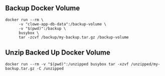 ## Backup Docker Volume

```aiignore
docker run --rm \
      -v "clowe-app-db-data":/backup-volume \
      -v "$(pwd)":/backup \
      busybox \
      tar -zcvf /backup/my-backup.tar.gz /backup-volume
```

## Unzip Backed Up Docker Volume

```aiignore
docker run --rm -v "$(pwd)":/unzipped busybox tar -xzvf /unzipped/my-backup.tar.gz -C /unzipped
```
